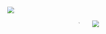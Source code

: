  ⠀ ⠀ ⠀ ⠀  ⠀  ⠀  ⠀    ⠀    ⠀  ⠀ ⠀  ⠀ ⠀![](https://file.garden/Zqvw-vvs4mjErqZF/image_2024-12-12_192440328.png)
 
  ⠀  ⠀ ⠀        ⠀ ⠀ ⠀  ⠀ ⠀     ⠀  ⠀  ⠀    ⠀    ⠀ ⠀  ⠀⠀ ⠀ ⠀  ⠀ ⠀  ⠀ ⠀  ⠀       ⠀     ⠀`      ⠀  ⠀![](https://komarev.com/ghpvc/?username=your-github-username&color=ebebeb)
<!--
**PigsFIy/PigsFIy** is a ✨ _special_ ✨ repository because its `README.md` (this file) appears on your GitHub profile.

Here are some ideas to get you started:

- 🔭 I’m currently working on ...
- 🌱 I’m currently learning ...
- 👯 I’m looking to collaborate on ...
- 🤔 I’m looking for help with ...
- 💬 Ask me about ...
- 📫 How to reach me: ...
- 😄 Pronouns: ...
- ⚡ Fun fact: ...
-->
